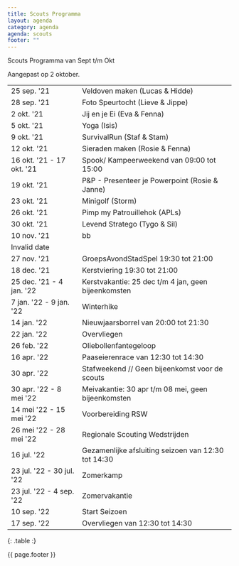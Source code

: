 ```yaml
---
title: Scouts Programma
layout: agenda
category: agenda
agenda: scouts
footer: ""
---
```


Scouts Programma van Sept t/m Okt

Aangepast op 2 oktober.

| | |
|---|---|
| 25 sep. '21 | Veldoven maken (Lucas & Hidde) |
| 28 sep. '21 | Foto Speurtocht (Lieve & Jippe) |
| 2 okt. '21 | Jij en je Ei (Eva & Fenna) |
| 5 okt. '21 | Yoga (Isis) |
| 9 okt. '21 | SurvivalRun (Staf & Stam) |
| 12 okt. '21 | Sieraden maken (Rosie & Fenna) |
| 16 okt. '21 - 17 okt. '21 | Spook/ Kampeerweekend  van 09:00 tot 15:00 |
| 19 okt. '21 | P&P - Presenteer je Powerpoint (Rosie & Janne) |
| 23 okt. '21 | Minigolf (Storm) |
| 26 okt. '21 | Pimp my Patrouillehok (APLs) |
| 30 okt. '21 | Levend Stratego (Tygo & Sil) |
| 10 nov. '21 | bb  |
| Invalid date |  |
| 27 nov. '21 | GroepsAvondStadSpel 19:30 tot 21:00 |
| 18 dec. '21 | Kerstviering 19:30 tot 21:00 |
| 25 dec. '21 - 4 jan. '22 | Kerstvakantie: 25 dec t/m 4 jan, geen bijeenkomsten |
| 7 jan. '22 - 9 jan. '22 | Winterhike |
| 14 jan. '22 | Nieuwjaarsborrel van 20:00 tot 21:30 |
| 22 jan. '22 | Overvliegen |
| 26 feb. '22 | Oliebollenfantegeloop |
| 16 apr. '22 | Paaseierenrace van 12:30 tot 14:30 |
| 30 apr. '22 | Stafweekend // Geen bijeenkomst voor de scouts |
| 30 apr. '22 - 8 mei '22 | Meivakantie: 30 apr t/m 08 mei, geen bijeenkomsten |
| 14 mei '22 - 15 mei '22 | Voorbereiding RSW |
| 26 mei '22 - 28 mei '22 | Regionale Scouting Wedstrijden |
| 16 jul. '22 | Gezamenlijke afsluiting seizoen van 12:30 tot 14:30 |
| 23 jul. '22 - 30 jul. '22 | Zomerkamp |
| 23 jul. '22 - 4 sep. '22 | Zomervakantie |
| 10 sep. '22 | Start Seizoen |
| 17 sep. '22 | Overvliegen van 12:30 tot 14:30 |
{: .table :}

{{ page.footer }}
